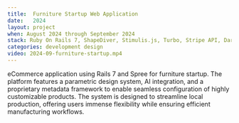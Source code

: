 ```yaml
---
title:  Furniture Startup Web Application
date:   2024
layout: project
when: August 2024 through September 2024
stack: Ruby On Rails 7, ShapeDiver, Stimulis.js, Turbo, Stripe API, Dart Sass, Spree, PostgreSQL
categories: development design
video: 2024-09-furniture-startup.mp4
---
```


eCommerce application using Rails 7 and Spree for furniture startup. The platform features a parametric design system, AI integration, and a proprietary metadata framework to enable seamless configuration of highly customizable products. The system is designed to streamline local production, offering users immense flexibility while ensuring efficient manufacturing workflows. 